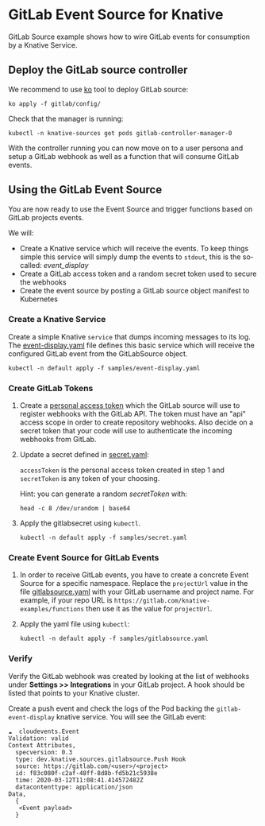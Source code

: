 # GitLab Event Source for Knative

GitLab Source example shows how to wire GitLab events for consumption by a
Knative Service.

## Deploy the GitLab source controller

We recommend to use [ko](https://github.com/google/ko) tool to deploy GitLab
source:

```shell
ko apply -f gitlab/config/
```

Check that the manager is running:

```shell
kubectl -n knative-sources get pods gitlab-controller-manager-0
```

With the controller running you can now move on to a user persona and setup a
GitLab webhook as well as a function that will consume GitLab events.

## Using the GitLab Event Source

You are now ready to use the Event Source and trigger functions based on GitLab
projects events.

We will:

- Create a Knative service which will receive the events. To keep things simple
  this service will simply dump the events to `stdout`, this is the so-called:
  _event_display_
- Create a GitLab access token and a random secret token used to secure the
  webhooks
- Create the event source by posting a GitLab source object manifest to
  Kubernetes

### Create a Knative Service

Create a simple Knative `service` that dumps incoming messages to its log. The
[event-display.yaml](samples/event-display.yaml) file defines this basic service
which will receive the configured GitLab event from the GitLabSource object.

```shell
kubectl -n default apply -f samples/event-display.yaml
```

### Create GitLab Tokens

1. Create a
   [personal access token](https://docs.gitlab.com/ee/user/profile/personal_access_tokens.html)
   which the GitLab source will use to register webhooks with the GitLab API.
   The token must have an "api" access scope in order to create repository
   webhooks. Also decide on a secret token that your code will use to
   authenticate the incoming webhooks from GitLab.

1. Update a secret defined in [secret.yaml](samples/secret.yaml):

   `accessToken` is the personal access token created in step 1 and
   `secretToken` is any token of your choosing.

   Hint: you can generate a random _secretToken_ with:

   ```shell
   head -c 8 /dev/urandom | base64
   ```

1. Apply the gitlabsecret using `kubectl`.

   ```shell
   kubectl -n default apply -f samples/secret.yaml
   ```

### Create Event Source for GitLab Events

1. In order to receive GitLab events, you have to create a concrete Event Source
   for a specific namespace. Replace the `projectUrl` value in the file
   [gitlabsource.yaml](samples/gitlabsource.yaml) with your GitLab username and
   project name. For example, if your repo URL is
   `https://gitlab.com/knative-examples/functions` then use it as the value for
   `projectUrl`.

1. Apply the yaml file using `kubectl`:

   ```shell
   kubectl -n default apply -f samples/gitlabsource.yaml
   ```

### Verify

Verify the GitLab webhook was created by looking at the list of webhooks under
**Settings >> Integrations** in your GitLab project. A hook should be listed
that points to your Knative cluster.

Create a push event and check the logs of the Pod backing the
`gitlab-event-display` knative service. You will see the GitLab event:

```
☁️  cloudevents.Event
Validation: valid
Context Attributes,
  specversion: 0.3
  type: dev.knative.sources.gitlabsource.Push Hook
  source: https://gitlab.com/<user>/<project>
  id: f83c080f-c2af-48ff-8d8b-fd5b21c5938e
  time: 2020-03-12T11:08:41.414572482Z
  datacontenttype: application/json
Data,
  {
   <Event payload>
  }
```
